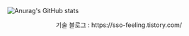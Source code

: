 

![Anurag's GitHub stats](https://github-readme-stats.vercel.app/api?username=leehyeonj&show_icons=true&theme=radical)

<p align="center">기술 블로그 : https://sso-feeling.tistory.com/
